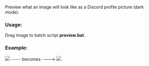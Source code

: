 Preview what an image will look like as a Discord profile picture (dark mode).

### Usage:

Drag image to batch script **preview.bat**.

### Example:

![](https://i.imgur.com/0Q3OzyC.png) ----- becomes ----> ![](https://i.imgur.com/CshhnyO.png)
